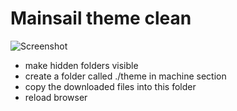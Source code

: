 # Mainsail theme clean

![Screenshot](https://github.com/bumbeng/mainsail_theme_clean/assets/111509593/8dd7ae81-50b6-441d-8057-842e97c2e9d4)


- make hidden folders visible
- create a folder called ./theme in machine section
- copy the downloaded files into this folder
- reload browser
